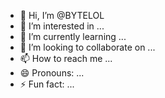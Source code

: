 - 👋 Hi, I’m @BYTELOL
- 👀 I’m interested in ...
- 🌱 I’m currently learning ...
- 💞️ I’m looking to collaborate on ...
- 📫 How to reach me ...
- 😄 Pronouns: ...
- ⚡ Fun fact: ...

<!---
BYTELOL/BYTELOL is a ✨ special ✨ repository because its `README.md` (this file) appears on your GitHub profile.
You can click the Preview link to take a look at your changes.
--->
